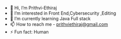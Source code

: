 - 👋 Hi, I’m Prithvi-Ethiraj
- 👀 I’m interested in Front End,Cybersecurity ,Editing
- 🌱 I’m currently learning Java Full stack
- 📫 How to reach me - prithviethiraj@gmail.com
- ⚡ Fun fact: Human 

<!---
Prithvi-ethiraj/Prithvi-ethiraj is a ✨ special ✨ repository because its `README.md` (this file) appears on your GitHub profile.
You can click the Preview link to take a look at your changes.
--->
